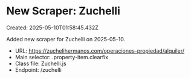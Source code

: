 # New Scraper: Zuchelli

Created: 2025-05-10T01:58:45.432Z

Added new scraper for Zuchelli on 2025-05-10.

- URL: https://zuchelihermanos.com/operaciones-propiedad/alquiler/
- Main selector: .property-item.clearfix
- Class file: Zuchelli.js
- Endpoint: /zuchelli